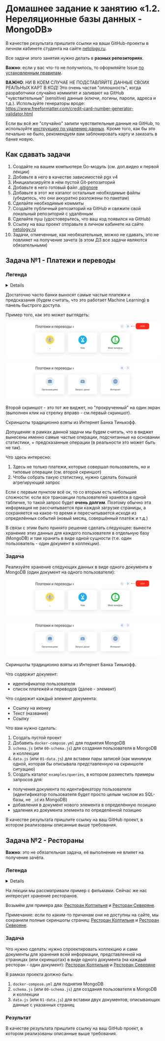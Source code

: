 # Домашнее задание к занятию «1.2. Нереляционные базы данных - MongoDB»

В качестве результата пришлите ссылки на ваши GitHub-проекты в личном кабинете студента на сайте [netology.ru](https://netology.ru).

Все задачи этого занятия нужно делать в **разных репозиториях**.

**Важно**: если у вас что-то не получилось, то оформляйте Issue [по установленным правилам](../report-requirements.md).

**ВАЖНО**: НИ В КОЕМ СЛУЧАЕ НЕ ПОДСТАВЛЯЙТЕ ДАННЫЕ СВОИХ РЕАЛЬНЫХ КАРТ В КОД! Это очень частая "оплошность", когда разработчики случайно коммитят и заливают на GitHub "чувствительные" (sensitive) данные (ключи, логины, пароли, адреса и т.д.). Используйте генераторы вроде: https://www.freeformatter.com/credit-card-number-generator-validator.html

Если вы всё же "случайно" залили чувствительные данные на GitHub, то используйте [инструкцию по удалению данных](https://help.github.com/en/github/authenticating-to-github/removing-sensitive-data-from-a-repository). Кроме того, как бы это печально не было, рекомендуем вам заблокировать карту и заказать в банке новую.

## Как сдавать задачи

1. Создайте на вашем компьютере Go-модуль (см. доп.видео к первой лекции)
1. Добавьте в него в качестве зависимостей pgx v4
1. Инициализируйте в нём пустой Git-репозиторий
1. Добавьте в него готовый файл [.gitignore](../.gitignore)
1. Добавьте в этот же каталог остальные необходимые файлы (убедитесь, что они аккуратно разложены по пакетам)
1. Сделайте необходимые коммиты
1. Создайте публичный репозиторий на GitHub и свяжите свой локальный репозиторий с удалённым
1. Сделайте пуш (удостоверьтесь, что ваш код появился на GitHub)
1. Ссылку на ваш проект отправьте в личном кабинете на сайте [netology.ru](https://netology.ru)
1. Задачи, отмеченные, как необязательные, можно не сдавать, это не повлияет на получение зачета (в этом ДЗ все задачи являются обязательными)

## Задача №1 - Платежи и переводы

### Легенда

<summary>
<details>Легенда</details>

Достаточно часто банки выносят самые частые платежи и предсказания (будем считать, что это работает Machine Learning) в панель быстрого доступа.

Пример того, как это может выглядеть:

![](pic/payments01.png)

![](pic/payments02.png)

Второй скриншот - это тот же виджет, но "прокрученный" на один экран (выполнен клик на стрелку вправо - см.первый скриншот).

Скриншоты традиционно взяты из Интернет Банка Тинькофф.

Допущения: в рамках данной задачи мы будем считать, что в виджет вынесены именно самые частые операции, подсчитанные на основании статистики, + предсказанные операции (в реальности это может быть не так).

Что здесь интересно:
1. Здесь не только платежи, которые совершал пользователь, но и типовые операции (см. второй скриншот)
1. Чтобы собрать такую статистику, нужно сделать большой агрегирующий запрос

Если с первым пунктом всё ок, то со вторым есть небольшие сложности: если все транзакции пользователей хранятся в одной табличке, то такой запрос будет **очень долгим**. Поэтому обычно эта информация не рассчитывается при каждой загрузке страницы, а сохраняется на какое-то время и пересчитывается исходя из определённых событий (новый месяц, совершённый платёж и т.д.)

В связи с этим было принято решение сделать следующее: вынести хранение этих данных для каждого пользователя в отдельную базу (MongoDB) и там хранить в виде одной сущности (т.е. один пользователь - один документ в коллекции).
</summary>

### Задача

Реализуйте хранение следующих данных в виде одного документа в MongoDB (один документ на одного пользователя):

![](pic/payments01.png)

![](pic/payments02.png)

Скриншоты традиционно взяты из Интернет Банка Тинькофф.

Что содержит документ:
* идентификатор пользователя
* список платежей и переводов (далее - элемент)

Что содержит каждый элемент документа:
* Ссылку на иконку
* Текст (название)
* Ссылку

Что вам нужно сделать:
1. Создать пустой проект
1. Добавить `docker-compose.yml` для поднятия MongoDB
1. `schema.js` (или `00-schema.js`) для создания пользователя в MongoDB и коллекции
1. `data.js` (или `01-data.js`) для вставки пары записей (как минимум одной, которая бы описывала представленную на скриншоте ситуацию)
1. Создать каталог `examples/queries`, в котором разместить примеры запросов для:
* получения документа по идентификатору пользователя (идентификатор пользователя будет просто целым числом из SQL-базы, не `_id` из MongoDB)
* добавления в документ нового элемента в определённую позицию
* удаления из документа элемента по определённой позицию

В качестве результата пришлите ссылку на ваш GitHub проект, в котором реализованы описанные выше требования.

## Задача №2 - Рестораны

**Важно**: это не обязательная задача, её выполнение не влияет на получение зачёта.

### Легенда

<summary>
<details>Легенда</details>

На лекции мы рассматривали пример с фильмами. Сейчас же нас интересует хранение ресторанов.

Возьмём для примера два: [Ресторан Коптильня](https://www.tinkoff.ru/entertainment/moskva/restaurant-100012620/) и [Ресторан Северяне](https://www.tinkoff.ru/entertainment/moskva/restaurant-100000103/).

Примечание: если по каким-то причинам они не доступны на сайте, мы сохранили полные скриншоты страниц: [Ресторан Коптильня](pic/restaurant01.png) и [Ресторан Северяне](pic/restaurant02.png).
</summary>

### Задача

Что нужно сделать: нужно спроектировать коллекцию и сами документы для хранения всей информации, представленной на страницах (или скриншотах) в виде одного документа (на каждый ресторан - один документ): [Ресторан Коптильня](https://www.tinkoff.ru/entertainment/moskva/restaurant-100012620/) и [Ресторан Северяне](https://www.tinkoff.ru/entertainment/moskva/restaurant-100000103/)

В рамках проекта должно быть:
1. `docker-compose.yml` для поднятия MongoDB
1. `schema.js` (или `00-schema.js`) для создания пользователя в MongoDB и коллекции
1. `data.js` (или `01-data.js`) для вставки двух документов, описывающих данные с указанных страниц

### Результат

В качестве результата пришлите ссылку на ваш GitHub проект, в котором реализованы описанные выше требования.
